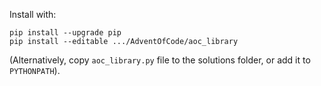 Install with:

```
pip install --upgrade pip
pip install --editable .../AdventOfCode/aoc_library
```

(Alternatively, copy `aoc_library.py` file to the solutions folder, or add it to `PYTHONPATH`).
